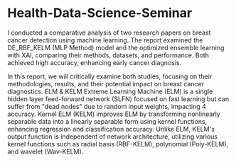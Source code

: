 # Health-Data-Science-Seminar
I conducted a comparative analysis of two research papers on breast cancer detection using machine learning. The report examined the DE_RBF_KELM (MLP Method) model and the optimized ensemble learning with XAI, comparing their methods, datasets, and performance. Both achieved high accuracy, enhancing early cancer diagnosis.


In this report, we will critically examine both studies, focusing on their methodologies, results, and their potential impact on breast cancer diagnostics. 
ELM & KELM
Extreme Learning Machine (ELM) is a single hidden layer feed-forward network (SLFN) focused on fast learning but can
suffer from "dead nodes" due to random input weights, impacting 4 accuracy. Kernel ELM (KELM) improves ELM by transforming nonlinearly separable
data into a linearly separable form using kernel functions, enhancing regression and classification accuracy. Unlike ELM, KELM's output function is independent of network architecture, utilizing various kernel functions such as radial basis (RBF-KELM), polynomial (Poly-KELM), and wavelet (Wav-KELM).
